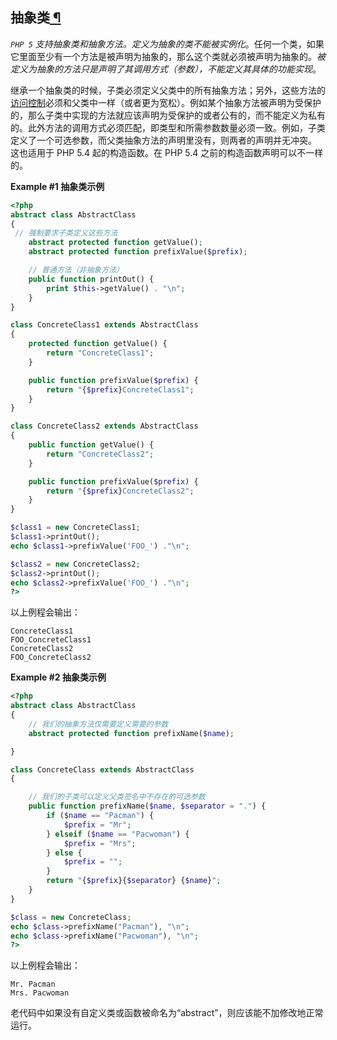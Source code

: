 ## 抽象类[ ¶](http://php.net/manual/zh/language.oop5.abstract.php#language.oop5.abstract)

*`PHP 5` 支持抽象类和抽象方法。定义为抽象的类不能被实例化*。任何一个类，如果它里面至少有一个方法是被声明为抽象的，那么这个类就必须被声明为抽象的。*被定义为抽象的方法只是声明了其调用方式（参数），不能定义其具体的功能实现*。

继承一个抽象类的时候，子类必须定义父类中的所有抽象方法；另外，这些方法的[访问控制](http://php.net/manual/zh/language.oop5.visibility.php)必须和父类中一样（或者更为宽松）。例如某个抽象方法被声明为受保护的，那么子类中实现的方法就应该声明为受保护的或者公有的，而不能定义为私有的。此外方法的调用方式必须匹配，即类型和所需参数数量必须一致。例如，子类定义了一个可选参数，而父类抽象方法的声明里没有，则两者的声明并无冲突。 这也适用于 PHP 5.4 起的构造函数。在 PHP 5.4 之前的构造函数声明可以不一样的。

**Example #1 抽象类示例**

```php
<?php
abstract class AbstractClass
{
 // 强制要求子类定义这些方法
    abstract protected function getValue();
    abstract protected function prefixValue($prefix);

    // 普通方法（非抽象方法）
    public function printOut() {
        print $this->getValue() . "\n";
    }
}

class ConcreteClass1 extends AbstractClass
{
    protected function getValue() {
        return "ConcreteClass1";
    }

    public function prefixValue($prefix) {
        return "{$prefix}ConcreteClass1";
    }
}

class ConcreteClass2 extends AbstractClass
{
    public function getValue() {
        return "ConcreteClass2";
    }

    public function prefixValue($prefix) {
        return "{$prefix}ConcreteClass2";
    }
}

$class1 = new ConcreteClass1;
$class1->printOut();
echo $class1->prefixValue('FOO_') ."\n";

$class2 = new ConcreteClass2;
$class2->printOut();
echo $class2->prefixValue('FOO_') ."\n";
?>
```



以上例程会输出：

```
ConcreteClass1
FOO_ConcreteClass1
ConcreteClass2
FOO_ConcreteClass2
```

**Example #2 抽象类示例**

```php
<?php
abstract class AbstractClass
{
    // 我们的抽象方法仅需要定义需要的参数
    abstract protected function prefixName($name);

}

class ConcreteClass extends AbstractClass
{

    // 我们的子类可以定义父类签名中不存在的可选参数
    public function prefixName($name, $separator = ".") {
        if ($name == "Pacman") {
            $prefix = "Mr";
        } elseif ($name == "Pacwoman") {
            $prefix = "Mrs";
        } else {
            $prefix = "";
        }
        return "{$prefix}{$separator} {$name}";
    }
}

$class = new ConcreteClass;
echo $class->prefixName("Pacman"), "\n";
echo $class->prefixName("Pacwoman"), "\n";
?>
```



以上例程会输出：

```
Mr. Pacman
Mrs. Pacwoman

```

老代码中如果没有自定义类或函数被命名为“abstract”，则应该能不加修改地正常运行。